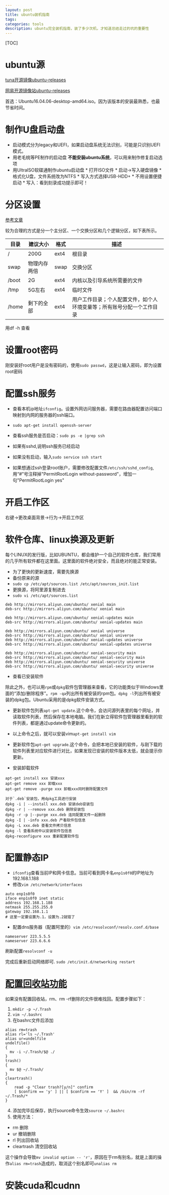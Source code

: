 ```yaml
---
layout: post
title: ubuntu装机指南
tags:
categories: tools
description: ubuntu完全装机指南，装了多少次机，才知道总结走过的坑的重要性
---
```


[TOC]

# ubuntu源

[tuna开源镜像ubuntu-releases](https://mirrors.tuna.tsinghua.edu.cn/ubuntu-releases/)

[网易开源镜像站ubuntu-releases](http://mirrors.163.com/ubuntu-releases/)

首选：Ubuntu16.04.06-desktop-amd64.iso。因为该版本的安装最熟悉，也最节省时间。

# 制作U盘启动盘

* 启动模式分为legacy和UEFI，如果启动盘系统无法识别，可能是只识别UEFI模式。
* 用老毛桃等PE制作的启动盘 **不能安装ubuntu系统**，可以用来制作修复启动选项
* 用UltraISO软碟通制作ubuntu启动盘
		* 打开ISO文件
		* 启动->写入硬盘镜像
		* 格式化U盘，文件系统改为NTFS
		* 写入方式选择USB-HDD+
		* 不用设置便捷启动
		* 写入：看到刻录成功提示即可！

# 分区设置

[参考文章](https://blog.csdn.net/u012052268/article/details/77145427/)

较为合理的方式是分一个主分区、一个交换分区和几个逻辑分区，如下表所示。

|目录|建议大小|格式|描述|
|-   |-      |-   |-  |
|/   |200G   |ext4|根目录|
|swap|物理内存两倍|swap|交换分区|
|/boot|2G|ext4|内核以及引导系统所需要的文件|
|/tmp|5G左右|ext4|临时文件|
|/home|剩下的全部|ext4|用户工作目录；个人配置文件，如个人环境变量等；所有账号分配一个工作目录|

用df -h 查看

# 设置root密码

刚安装好root用户是没有密码的，使用`sudo passwd`，这是让输入密码，即为设置root密码

# 配置ssh服务

* 查看本机ip地址`ifconfig`。设置外网访问服务器，需要在路由器配置访问端口映射到内网的服务器的ssh端口。

* `sudo apt-get install openssh-server`

* 查看ssh服务是否启动：`sudo ps -e |grep ssh`
* 如果有sshd,说明ssh服务已经启动
* 如果没有启动，输入`sudo service ssh start`
* 如果想通过ssh登录root账户，需要修改配置文件`/etc/ssh/sshd_config`,用“#”号注释掉"PermitRootLogin without-password"，增加一句"PermitRootLogin yes"

# 开启工作区

右键->更改桌面背景->行为->开启工作区

# 软件仓库、linux换源及更新
每个LINUX的发行版，比如UBUNTU，都会维护一个自己的软件仓库，我们常用的几乎所有软件都在这里面。这里面的软件绝对安全，而且绝对的能正常安装。

* 为了更快的更新速度，需要先换源
* 备份原来的源
* `sudo cp /etc/apt/sources.list /etc/apt/sources_init.list`
* 更换源，将阿里源复制进去
* `sudo vi /etc/apt/sources.list`

```
deb http://mirrors.aliyun.com/ubuntu/ xenial main
deb-src http://mirrors.aliyun.com/ubuntu/ xenial main

deb http://mirrors.aliyun.com/ubuntu/ xenial-updates main
deb-src http://mirrors.aliyun.com/ubuntu/ xenial-updates main

deb http://mirrors.aliyun.com/ubuntu/ xenial universe
deb-src http://mirrors.aliyun.com/ubuntu/ xenial universe
deb http://mirrors.aliyun.com/ubuntu/ xenial-updates universe
deb-src http://mirrors.aliyun.com/ubuntu/ xenial-updates universe

deb http://mirrors.aliyun.com/ubuntu/ xenial-security main
deb-src http://mirrors.aliyun.com/ubuntu/ xenial-security main
deb http://mirrors.aliyun.com/ubuntu/ xenial-security universe
deb-src http://mirrors.aliyun.com/ubuntu/ xenial-security universe
```
* 查看已安装软件

除此之外，也可以用`rpm`或`dpkg`软件包管理器来查看，它的功能类似于Windows里面的“添加/删除程序”。`rpm -qa`列出所有被安装的rpm包。`dpkg -l`列出所有被安装的dpkg包。Ubuntu采用的是dpkg软件安装方式。

* 更新软件包列表`apt-get update`.这个命令，会访问源列表里的每个网址，并读取软件列表，然后保存在本地电脑。我们在新立得软件包管理器里看到的软件列表，都是通过update命令更新的。
* 以上命令之后，就可以安装vim`apt-get install vim`
* 更新软件包`apt-get upgrade`.这个命令，会把本地已安装的软件，与刚下载的软件列表里对应软件进行对比，如果发现已安装的软件版本太低，就会提示你更新。

* 安装卸载软件

```
apt-get install xxx 安装xxx
apt-get remove xxx 卸载xxx
apt-get remove -purge xxx 卸载xxx同时删除配置文件

对于`.deb`安装包，用dpkg工具进行安装
dpkg -i | --install xxx.deb 安装deb安装包
dpkg -r | --remove xxx.deb 删除安装包
dpkg -r -p |--purge xxx.deb 连同配置文件一起删除
dpkg -I | -info xxx.deb 产看软件包信息
dpkg -L xxx.deb 查看文件拷贝信息
dpkg -l 查看系统中以安装软件包信息
dpkg-reconfigure xxx 重新配置软件包
```

# 配置静态IP

* `ifconfig`查看当前IP和网卡信息。当前可看到网卡名`enp1s0f0`的IP地址为192.168.1.188
* 修改`vim /etc/network/interfaces`

```
auto enp1s0f0
iface enp1s0f0 inet static
address 192.168.1.188
netmask 255.255.255.0
gateway 192.168.1.1
# 这里一定要设置为.1，设置为.2就错了
```

* 配置dns服务器（配置阿里的）`vim /etc/resolvconf/resolv.conf.d/base`

```
nameserver 223.5.5.5
nameserver 223.6.6.6
```

刷新配置`resolvconf -u`

完成后重新启动网络即可.
`sudo /etc/init.d/networking restart`

# [配置回收站功能](https://www.cnblogs.com/qzqdy/p/9299595.html)

如果没有配置回收站，rm、rm -rf删除的文件很难找回。配置步骤如下：

1. `mkdir -p ~/.Trash`
2. `vim ~/.bashrc`
3. 在bashrc文件后添加

```
alias rm=trash        
alias rl='ls ~/.Trash'  
alias ur=undelfile  
undelfile()  
{  
  mv -i ~/.Trash/$@ ./  
}  
trash()  
{  
  mv $@ ~/.Trash/  
}
cleartrash()  
{  
    read -p "Clear trash?[y/n]" confirm  
    [ $confirm == 'y' ] || [ $confirm == 'Y' ]  && /bin/rm -rf ~/.Trash/*  
}
```

4. 添加完毕后保存，执行source命令生效`source ~/.bashrc`
5. 使用方法：
* rm 删除
* ur 撤销删除
* rl 列出回收站
* cleartrash 清空回收站

这个操作会导致`mv invalid option -- 'r'`，原因在于rm有别名，就是上面的操作`alias rm=trash`造成的，取消这个别名即可`unalias rm`

# 安装cuda和cudnn
